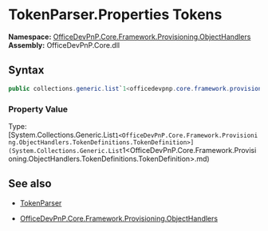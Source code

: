 # TokenParser.Properties Tokens
**Namespace:** [OfficeDevPnP.Core.Framework.Provisioning.ObjectHandlers](OfficeDevPnP.Core.Framework.Provisioning.ObjectHandlers.md)  
**Assembly:** OfficeDevPnP.Core.dll  
## Syntax
```C#
public collections.generic.list`1<officedevpnp.core.framework.provisioning.objecthandlers.tokendefinitions.tokendefinition> Tokens { get; }
```

### Property Value
Type: [System.Collections.Generic.List`1<OfficeDevPnP.Core.Framework.Provisioning.ObjectHandlers.TokenDefinitions.TokenDefinition>](System.Collections.Generic.List`1<OfficeDevPnP.Core.Framework.Provisioning.ObjectHandlers.TokenDefinitions.TokenDefinition>.md) 

## See also
- [TokenParser](TokenParser.md) 

- [OfficeDevPnP.Core.Framework.Provisioning.ObjectHandlers](OfficeDevPnP.Core.Framework.Provisioning.ObjectHandlers.md)

